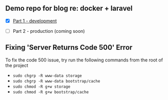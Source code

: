 ## Demo repo for blog re: docker + laravel

- [x] [Part 1 - development](https://medium.com/@shakyShane/laravel-docker-part-1-setup-for-development-e3daaefaf3c)
- [ ] Part 2 - production (coming soon)


## Fixing 'Server Returns Code 500' Error
To fix the code 500 issue, try run the following commands from the root of the project 
- `sudo chgrp -R www-data storage`
- `sudo chgrp -R www-data bootstrap/cache`
- `sudo chmod -R g+w storage`
- `sudo chmod -R g+w bootstrap/cache`